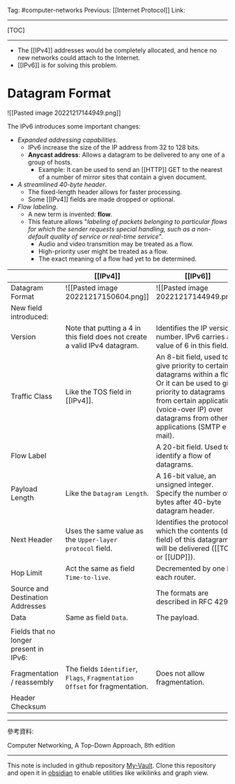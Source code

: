 Tag: #computer-networks 
Previous: [[Internet Protocol]]
Link: 

---

[TOC]

---

- The [[IPv4]] addresses would be completely allocated, and hence no new networks could attach to the Internet.
- [[IPv6]] is for solving this problem.

# Datagram Format

![[Pasted image 20221217144949.png]]

The IPv6 introduces some important changes:

- *Expanded addressing capabilities*.
	- IPv6 increase the size of the IP address from 32 to 128 bits.
	- **Anycast address**: Allows a datagram to be delivered to any one of a group of hosts.
		- Example: It can be used to send an [[HTTP]] GET to the nearest of a number of mirror sites that contain a given document.
- *A streamlined 40-byte header*.
	- The fixed-length header allows for faster processing.
	- Some [[IPv4]] fields are made dropped or optional.
- *Flow labeling*.
	- A new term is invented: **flow**.
	- This feature allows "*labeling of packets belonging to particular flows for which the sender requests special handling, such as a non-default quality of service or real-time service*".
		- Audio and video transmition may be treated as a flow.
		- High-priority user might be treated as a flow.
		- The exact meaning of a flow had yet to be determined.

|                                        | [[IPv4]]                                                                    | [[IPv6]]                                                                                                                                                                                                                       |
| -------------------------------------- | --------------------------------------------------------------------------- | ------------------------------------------------------------------------------------------------------------------------------------------------------------------------------------------------------------------------------ |
| Datagram Format                        | ![[Pasted image 20221217150604.png]]                                        | ![[Pasted image 20221217144949.png]]                                                                                                                                                                                           |
| New field introduced:                  |                                                                             |                                                                                                                                                                                                                                |
| Version                                | Note that putting a 4 in this field does not create a valid IPv4 datagram.  | Identifies the IP version number. IPv6 carries a value of 6 in this field.                                                                                                                                                     |
| Traffic Class                          | Like the TOS field in [[IPv4]].                                             | An 8-bit field, used to give priority to certain datagrams within a flow. <br> Or it can be used to give priority to datagrams from certain applications (voice-over IP) over datagrams from other applications (SMTP e-mail). |
| Flow Label                             |                                                                             | A 20-bit field. Used to identify a flow of datagrams.                                                                                                                                                                          |
| Payload Length                         | Like the `Datagram Length`.                                                 | A 16-bit value, an unsigned integer. Specify the number of bytes after 40-byte datagram header.                                                                                                                                |
| Next Header                            | Uses the same value as the `Upper-layer protocol` field.                    | Identifies the protocol to which the contents (data field) of this datagram will be delivered ([[TCP]] or [[UDP]]).                                                                                                            |
| Hop Limit                              | Act the same as field `Time-to-live`.                                       | Decremented by one by each router.                                                                                                                                                                                             |
| Source and Destination Addresses       |                                                                             | The formats are described in RFC 4291.                                                                                                                                                                                         |
| Data                                   | Same as field `Data`.                                                       | The payload.                                                                                                                                                                                                                   |
|                                        |                                                                             |                                                                                                                                                                                                                                |
| Fields that no longer present in IPv6: |                                                                             |                                                                                                                                                                                                                                |
| Fragmentation / reassembly             | The fields `Identifier`, `Flags`, `Fragmentation Offset` for fragmentation. | Does not allow fragmentation.                                                                                                                                                                                                  |
| Header Checksum                        |                                                                             |                                                                                                                                                                                                                                |

---

參考資料:

Computer Networking, A Top-Down Approach, 8th edition

---

This note is included in github repository [My-Vault](https://github.com/LittleD3092/My-Vault.git). Clone this repository and open it in [obsidian](https://obsidian.md/) to enable utilities like wikilinks and graph view.